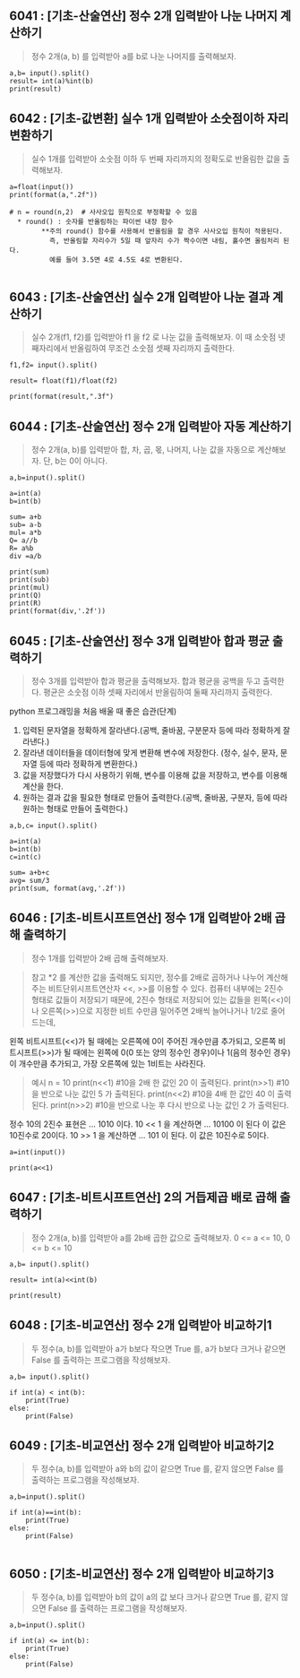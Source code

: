 ## 6041 : [기초-산술연산] 정수 2개 입력받아 나눈 나머지 계산하기
> 정수 2개(a, b) 를 입력받아 a를 b로 나눈 나머지를 출력해보자.
```
a,b= input().split()
result= int(a)%int(b)
print(result)
```
## 6042 : [기초-값변환] 실수 1개 입력받아 소숫점이하 자리 변환하기

>실수 1개를 입력받아 소숫점 이하 두 번째 자리까지의 정확도로 반올림한 값을 출력해보자.


```
a=float(input())
print(format(a,".2f"))

# n = round(n,2)  # 사사오입 원칙으로 부정확할 수 있음
  * round() : 숫자를 반올림하는 파이썬 내장 함수
        **주의 round() 함수를 사용해서 반올림을 할 경우 사사오입 원칙이 적용된다.
          즉, 반올림할 자리수가 5일 때 앞자리 수가 짝수이면 내림, 홀수면 올림처리 된다.
          예를 들어 3.5면 4로 4.5도 4로 변환된다.


```

## 6043 : [기초-산술연산] 실수 2개 입력받아 나눈 결과 계산하기

>실수 2개(f1, f2)를 입력받아 f1 을 f2 로 나눈 값을 출력해보자. 이 때 소숫점 넷째자리에서 반올림하여 무조건 소숫점 셋째 자리까지 출력한다.

```
f1,f2= input().split()

result= float(f1)/float(f2)

print(format(result,".3f")
```
## 6044 : [기초-산술연산] 정수 2개 입력받아 자동 계산하기

>정수 2개(a, b)를 입력받아 합, 차, 곱, 몫, 나머지, 나눈 값을 자동으로 계산해보자. 단, b는 0이 아니다.

```
a,b=input().split()

a=int(a)
b=int(b)

sum= a+b
sub= a-b
mul= a*b
Q= a//b
R= a%b
div =a/b

print(sum)
print(sub)
print(mul)
print(Q)
print(R)
print(format(div,'.2f'))

```
## 6045 : [기초-산술연산] 정수 3개 입력받아 합과 평균 출력하기

>정수 3개를 입력받아 합과 평균을 출력해보자. 합과 평균을 공백을 두고 출력한다. 평균은 소숫점 이하 셋째 자리에서 반올림하여 둘째 자리까지 출력한다.

python 프로그래밍을 처음 배울 때 좋은 습관(단계)
1. 입력된 문자열을 정확하게 잘라낸다.(공백, 줄바꿈, 구분문자 등에 따라 정확하게 잘라낸다.)
2. 잘라낸 데이터들을 데이터형에 맞게 변환해 변수에 저장한다. (정수, 실수, 문자, 문자열 등에 따라 정확하게 변환한다.)
3. 값을 저장했다가 다시 사용하기 위해, 변수를 이용해 값을 저장하고, 변수를 이용해 계산을 한다.
4. 원하는 결과 값을 필요한 형태로 만들어 출력한다.(공백, 줄바꿈, 구분자, 등에 따라 원하는 형태로 만들어 출력한다.)

```
a,b,c= input().split()

a=int(a)
b=int(b)
c=int(c)

sum= a+b+c
avg= sum/3
print(sum, format(avg,'.2f'))

```

## 6046 : [기초-비트시프트연산] 정수 1개 입력받아 2배 곱해 출력하기

>정수 1개를 입력받아 2배 곱해 출력해보자.

>참고
*2 를 계산한 값을 출력해도 되지만,
정수를 2배로 곱하거나 나누어 계산해 주는 비트단위시프트연산자 <<, >>를 이용할 수 있다.
컴퓨터 내부에는 2진수 형태로 값들이 저장되기 때문에,
2진수 형태로 저장되어 있는 값들을 왼쪽(<<)이나 오른쪽(>>)으로
지정한 비트 수만큼 밀어주면 2배씩 늘어나거나 1/2로 줄어드는데,

왼쪽 비트시프트(<<)가 될 때에는 오른쪽에 0이 주어진 개수만큼 추가되고,
오른쪽 비트시프트(>>)가 될 때에는 왼쪽에 0(0 또는 양의 정수인 경우)이나 1(음의 정수인 경우)이 개수만큼 추가되고, 가장 오른쪽에 있는 1비트는 사라진다.

>예시
n = 10
print(n<<1)  #10을 2배 한 값인 20 이 출력된다.
print(n>>1)  #10을 반으로 나눈 값인 5 가 출력된다.
print(n<<2)  #10을 4배 한 값인 40 이 출력된다.
print(n>>2)  #10을 반으로 나눈 후 다시 반으로 나눈 값인 2 가 출력된다.

정수 10의 2진수 표현은 ... 1010 이다.
10 << 1 을 계산하면 ... 10100 이 된다 이 값은 10진수로 20이다.
10 >> 1 을 계산하면 ... 101 이 된다. 이 값은 10진수로 5이다.

```
a=int(input())

print(a<<1)
```

## 6047 : [기초-비트시프트연산] 2의 거듭제곱 배로 곱해 출력하기


>정수 2개(a, b)를 입력받아 a를 2b배 곱한 값으로 출력해보자. 0 <= a <= 10, 0 <= b <= 10

```
a,b= input().split()

result= int(a)<<int(b)

print(result)
```
## 6048 : [기초-비교연산] 정수 2개 입력받아 비교하기1

>두 정수(a, b)를 입력받아 a가 b보다 작으면 True 를, a가 b보다 크거나 같으면 False 를 출력하는 프로그램을 작성해보자.


```
a,b= input().split()

if int(a) < int(b):
    print(True)
else:
    print(False)    
```

## 6049 : [기초-비교연산] 정수 2개 입력받아 비교하기2

>두 정수(a, b)를 입력받아 a와 b의 값이 같으면 True 를, 같지 않으면 False 를 출력하는 프로그램을 작성해보자.

```
a,b=input().split()

if int(a)==int(b):
    print(True)
else:
    print(False)
    

```

## 6050 : [기초-비교연산] 정수 2개 입력받아 비교하기3

> 두 정수(a, b)를 입력받아 b의 값이 a의 값 보다 크거나 같으면 True 를, 같지 않으면 False 를 출력하는 프로그램을 작성해보자.

```
a,b=input().split()

if int(a) <= int(b):
    print(True)
else:
    print(False)
    
```
